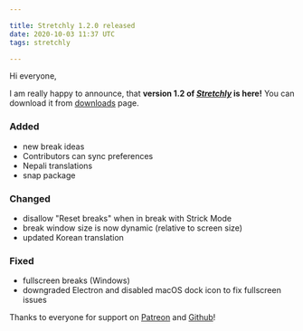 ```yaml
---

title: Stretchly 1.2.0 released
date: 2020-10-03 11:37 UTC
tags: stretchly

---
```


Hi everyone,

I am really happy to announce, that **version 1.2 of [*Stretchly*](/stretchly) is here!** You can download it from [downloads](/stretchly/downloads) page.

### Added
- new break ideas
- Contributors can sync preferences
- Nepali translations
- snap package

### Changed
- disallow "Reset breaks" when in break with Strick Mode
- break window size is now dynamic (relative to screen size)
- updated Korean translation

### Fixed
- fullscreen breaks (Windows)
- downgraded Electron and disabled macOS dock icon to fix fullscreen issues

Thanks to everyone for support on [Patreon](https://www.patreon.com/hovancik) and [Github](https://github.com/sponsors/hovancik)!
